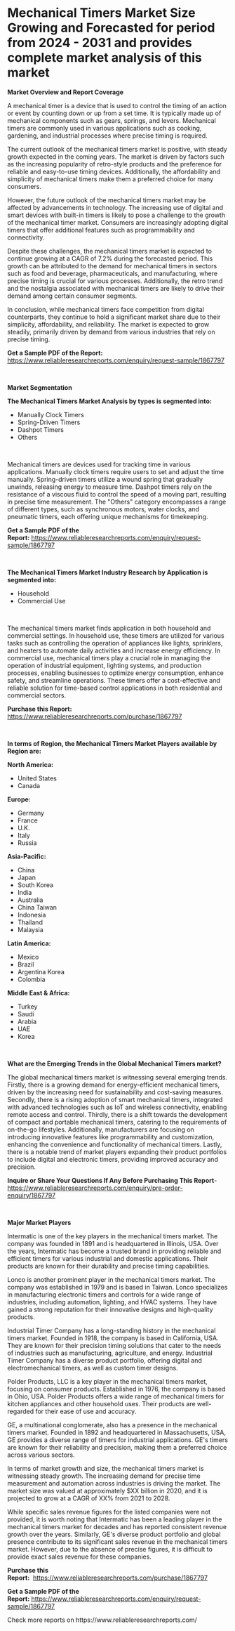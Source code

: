 <p><h1>Mechanical Timers Market Size Growing and Forecasted for period from 2024 - 2031 and provides complete market analysis of this market</h1></p><p><strong>Market Overview and Report Coverage</strong></p>
<p><p>A mechanical timer is a device that is used to control the timing of an action or event by counting down or up from a set time. It is typically made up of mechanical components such as gears, springs, and levers. Mechanical timers are commonly used in various applications such as cooking, gardening, and industrial processes where precise timing is required.</p><p>The current outlook of the mechanical timers market is positive, with steady growth expected in the coming years. The market is driven by factors such as the increasing popularity of retro-style products and the preference for reliable and easy-to-use timing devices. Additionally, the affordability and simplicity of mechanical timers make them a preferred choice for many consumers.</p><p>However, the future outlook of the mechanical timers market may be affected by advancements in technology. The increasing use of digital and smart devices with built-in timers is likely to pose a challenge to the growth of the mechanical timer market. Consumers are increasingly adopting digital timers that offer additional features such as programmability and connectivity.</p><p>Despite these challenges, the mechanical timers market is expected to continue growing at a CAGR of 7.2% during the forecasted period. This growth can be attributed to the demand for mechanical timers in sectors such as food and beverage, pharmaceuticals, and manufacturing, where precise timing is crucial for various processes. Additionally, the retro trend and the nostalgia associated with mechanical timers are likely to drive their demand among certain consumer segments.</p><p>In conclusion, while mechanical timers face competition from digital counterparts, they continue to hold a significant market share due to their simplicity, affordability, and reliability. The market is expected to grow steadily, primarily driven by demand from various industries that rely on precise timing.</p></p>
<p><strong>Get a Sample PDF of the Report:</strong> <a href="https://www.reliableresearchreports.com/enquiry/request-sample/1867797">https://www.reliableresearchreports.com/enquiry/request-sample/1867797</a></p>
<p>&nbsp;</p>
<p><strong>Market Segmentation</strong></p>
<p><strong>The Mechanical Timers Market Analysis by types is segmented into:</strong></p>
<p><ul><li>Manually Clock Timers</li><li>Spring-Driven Timers</li><li>Dashpot Timers</li><li>Others</li></ul></p>
<p>&nbsp;</p>
<p><p>Mechanical timers are devices used for tracking time in various applications. Manually clock timers require users to set and adjust the time manually. Spring-driven timers utilize a wound spring that gradually unwinds, releasing energy to measure time. Dashpot timers rely on the resistance of a viscous fluid to control the speed of a moving part, resulting in precise time measurement. The "Others" category encompasses a range of different types, such as synchronous motors, water clocks, and pneumatic timers, each offering unique mechanisms for timekeeping.</p></p>
<p><strong>Get a Sample PDF of the Report:</strong>&nbsp;<a href="https://www.reliableresearchreports.com/enquiry/request-sample/1867797">https://www.reliableresearchreports.com/enquiry/request-sample/1867797</a></p>
<p>&nbsp;</p>
<p><strong>The Mechanical Timers Market Industry Research by Application is segmented into:</strong></p>
<p><ul><li>Household</li><li>Commercial Use</li></ul></p>
<p>&nbsp;</p>
<p><p>The mechanical timers market finds application in both household and commercial settings. In household use, these timers are utilized for various tasks such as controlling the operation of appliances like lights, sprinklers, and heaters to automate daily activities and increase energy efficiency. In commercial use, mechanical timers play a crucial role in managing the operation of industrial equipment, lighting systems, and production processes, enabling businesses to optimize energy consumption, enhance safety, and streamline operations. These timers offer a cost-effective and reliable solution for time-based control applications in both residential and commercial sectors.</p></p>
<p><strong>Purchase this Report:</strong>&nbsp; <a href="https://www.reliableresearchreports.com/purchase/1867797">https://www.reliableresearchreports.com/purchase/1867797</a></p>
<p>&nbsp;</p>
<p><strong>In terms of Region, the Mechanical Timers Market Players available by Region are:</strong></p>
<p>
    <p> <strong> North America: </strong>
        <ul>
            <li>United States</li>
            <li>Canada</li>
        </ul>
        </p> 
    <p> <strong> Europe: </strong>
        <ul>
            <li>Germany</li>
            <li>France</li>
            <li>U.K.</li>
            <li>Italy</li>
            <li>Russia</li>
        </ul>
        </p> 
    <p> <strong> Asia-Pacific: </strong>
        <ul>
            <li>China</li>
            <li>Japan</li>
            <li>South Korea</li>
            <li>India</li>
            <li>Australia</li>
            <li>China Taiwan</li>
            <li>Indonesia</li>
            <li>Thailand</li>
            <li>Malaysia</li>
        </ul>
        </p> 
    <p> <strong> Latin America: </strong>
        <ul>
            <li>Mexico</li>
            <li>Brazil</li>
            <li>Argentina Korea</li>
            <li>Colombia</li>
        </ul>
        </p> 
    <p> <strong> Middle East & Africa: </strong>
        <ul>
            <li>Turkey</li>
            <li>Saudi</li>
            <li>Arabia</li>
            <li>UAE</li>
            <li>Korea</li>
        </ul>
    </p>
    </p>
<p>&nbsp;</p>
<p><strong>What are the Emerging Trends in the Global Mechanical Timers market?</strong></p>
<p><p>The global mechanical timers market is witnessing several emerging trends. Firstly, there is a growing demand for energy-efficient mechanical timers, driven by the increasing need for sustainability and cost-saving measures. Secondly, there is a rising adoption of smart mechanical timers, integrated with advanced technologies such as IoT and wireless connectivity, enabling remote access and control. Thirdly, there is a shift towards the development of compact and portable mechanical timers, catering to the requirements of on-the-go lifestyles. Additionally, manufacturers are focusing on introducing innovative features like programmability and customization, enhancing the convenience and functionality of mechanical timers. Lastly, there is a notable trend of market players expanding their product portfolios to include digital and electronic timers, providing improved accuracy and precision.</p></p>
<p><strong>Inquire or Share Your Questions If Any Before Purchasing This Report</strong>- <a href="https://www.reliableresearchreports.com/enquiry/pre-order-enquiry/1867797">https://www.reliableresearchreports.com/enquiry/pre-order-enquiry/1867797</a></p>
<p>&nbsp;</p>
<p><strong>Major Market Players</strong></p>
<p><p>Intermatic is one of the key players in the mechanical timers market. The company was founded in 1891 and is headquartered in Illinois, USA. Over the years, Intermatic has become a trusted brand in providing reliable and efficient timers for various industrial and domestic applications. Their products are known for their durability and precise timing capabilities.</p><p>Lonco is another prominent player in the mechanical timers market. The company was established in 1979 and is based in Taiwan. Lonco specializes in manufacturing electronic timers and controls for a wide range of industries, including automation, lighting, and HVAC systems. They have gained a strong reputation for their innovative designs and high-quality products.</p><p>Industrial Timer Company has a long-standing history in the mechanical timers market. Founded in 1918, the company is based in California, USA. They are known for their precision timing solutions that cater to the needs of industries such as manufacturing, agriculture, and energy. Industrial Timer Company has a diverse product portfolio, offering digital and electromechanical timers, as well as custom timer designs.</p><p>Polder Products, LLC is a key player in the mechanical timers market, focusing on consumer products. Established in 1976, the company is based in Ohio, USA. Polder Products offers a wide range of mechanical timers for kitchen appliances and other household uses. Their products are well-regarded for their ease of use and accuracy.</p><p>GE, a multinational conglomerate, also has a presence in the mechanical timers market. Founded in 1892 and headquartered in Massachusetts, USA, GE provides a diverse range of timers for industrial applications. GE's timers are known for their reliability and precision, making them a preferred choice across various sectors.</p><p>In terms of market growth and size, the mechanical timers market is witnessing steady growth. The increasing demand for precise time measurement and automation across industries is driving the market. The market size was valued at approximately $XX billion in 2020, and it is projected to grow at a CAGR of XX% from 2021 to 2028.</p><p>While specific sales revenue figures for the listed companies were not provided, it is worth noting that Intermatic has been a leading player in the mechanical timers market for decades and has reported consistent revenue growth over the years. Similarly, GE's diverse product portfolio and global presence contribute to its significant sales revenue in the mechanical timers market. However, due to the absence of precise figures, it is difficult to provide exact sales revenue for these companies.</p></p>
<p><strong>Purchase this Report:</strong>&nbsp;&nbsp;<a href="https://www.reliableresearchreports.com/purchase/1867797">https://www.reliableresearchreports.com/purchase/1867797</a></p>
<p></p>
<p><strong>Get a Sample PDF of the Report:</strong>&nbsp;<a href="https://www.reliableresearchreports.com/enquiry/request-sample/1867797">https://www.reliableresearchreports.com/enquiry/request-sample/1867797</a></p>
<p>Check more reports on https://www.reliableresearchreports.com/</p>